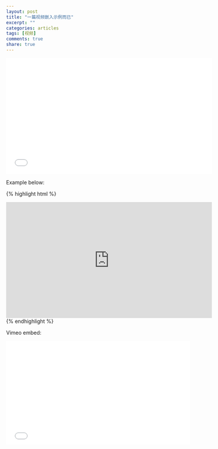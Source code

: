 ```yaml
---
layout: post
title: "一篇视频嵌入示例而已"
excerpt: ""
categories: articles
tags: [视频]
comments: true
share: true
---
```


<iframe width="560" height="315" src="//www.56.com/embed/SqYiglufb8Y" frameborder="0"> </iframe>

Example below:

{% highlight html %}
<iframe width="560" height="315" src="http://www.56.com/embed/PWf4WUoMXwg" frameborder="0"> </iframe>
{% endhighlight %}

Vimeo embed:

<iframe src="//player.vimeo.com/video/98146708?title=0&amp;byline=0" width="500" height="281" frameborder="0"> </iframe>
